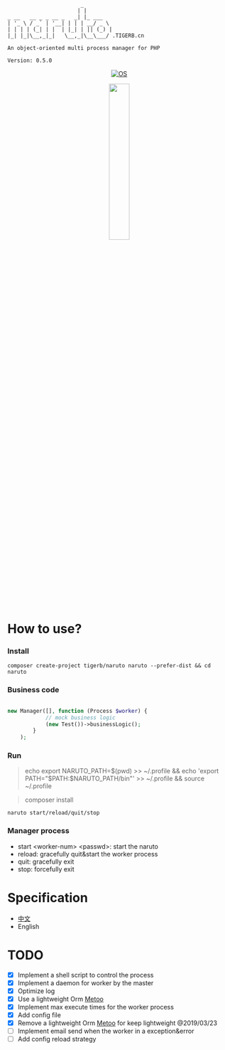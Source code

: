 ```
                       _        
                      | |       
_ __   __ _ _ __ _   _| |_ ___  
| '_ \ / _` | '__| | | | __/ _ \ 
| | | | (_| | |  | |_| | || (_) |
|_| |_|\__,_|_|   \__,_|\__\___/ .TIGERB.cn
			
An object-oriented multi process manager for PHP

Version: 0.5.0

```

<p align="center">
<a href="http://naruto.tigerb.cn/"><img src="https://img.shields.io/badge/os-Linux%26Darwin-blue.svg" alt="OS"></a>
</p>


<p align="center">
	<a href="http://naruto.tigerb.cn/"><img width="30%" src="http://blog-1251019962.cos.ap-beijing.myqcloud.com/qiniu_img_2022/wechat-blog-qrcode.jpg?imageMogr2/thumbnail/260x260!/format/webp/blur/1x0/quality/90|imageslim"></a>
</p>


# How to use?

### Install

```
composer create-project tigerb/naruto naruto --prefer-dist && cd naruto
```

### Business code

```php

new Manager([], function (Process $worker) {
			// mock business logic
			(new Test())->businessLogic();
		}
	);
```

### Run

> echo export NARUTO_PATH=$(pwd) >> ~/.profile && echo 'export PATH="$PATH:$NARUTO_PATH/bin"' >> ~/.profile && source ~/.profile

> composer install

```
naruto start/reload/quit/stop
```

### Manager process

- start \<worker-num\> \<passwd\>: start the naruto
- reload: gracefully quit&start the worker process
- quit: gracefully exit
- stop: forcefully exit

# Specification

- [中文](./docs/specification-zh.md)
- English

# TODO

- [x] Implement a shell script to control the process
- [x] Implement a daemon for worker by the master
- [x] Optimize log
- [x] Use a lightweight Orm [Metoo](https://github.com/catfan/Medoo)
- [x] Implement max execute times for the worker process
- [x] Add config file
- [x] Remove a lightweight Orm [Metoo](https://github.com/catfan/Medoo) for keep lightweight @2019/03/23
- [ ] Implement email send when the worker in a exception&error
- [ ] Add config reload strategy
